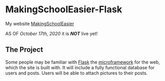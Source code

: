 # MakingSchoolEasier-Flask
My website [MakingSchoolEasier](http://www.makingschooleasier.com/)

AS OF *October 17th, 2020* it is ***NOT*** live yet!

## The Project

Some people may be familiar with [Flask](https://pypi.org/project/Flask/) the [microframework](https://en.wikipedia.org/wiki/Microframework) for the web, which the site is built with.
It will include a fully functional database for users and posts. Users will be able to attach pictures to their posts. 
